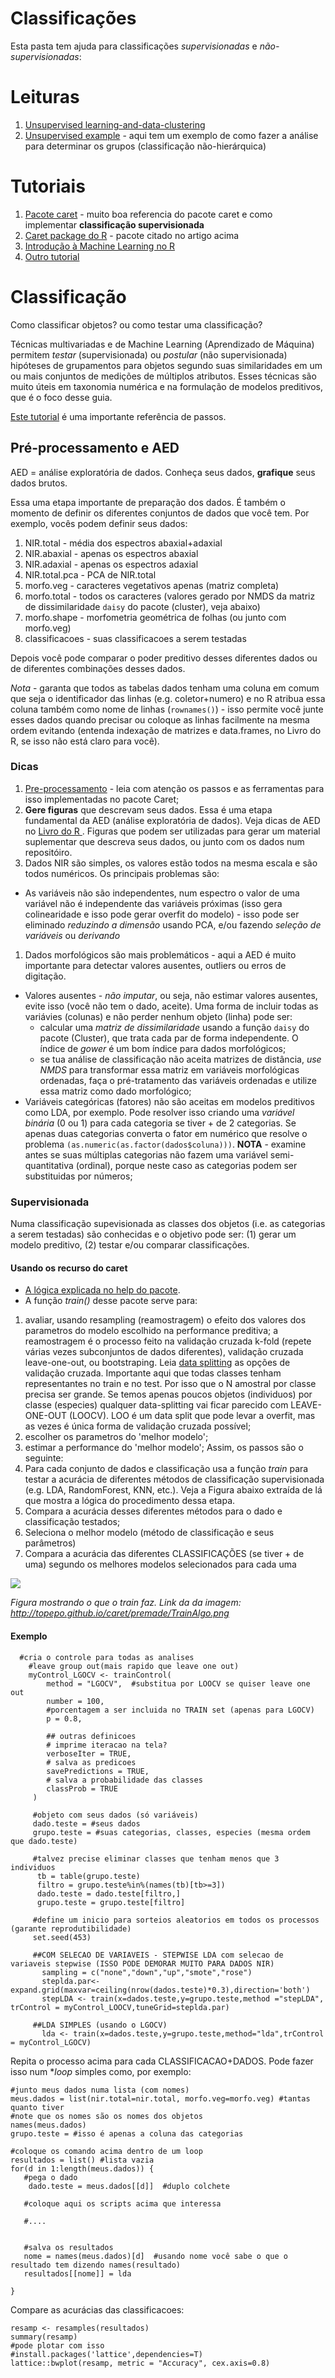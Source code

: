 # Classificações

Esta pasta tem ajuda para classificações *supervisionadas* e *não-supervisionadas*:

# Leituras

1. [Unsupervised learning-and-data-clustering](https://towardsdatascience.com/unsupervised-learning-and-data-clustering-eeecb78b422a)
1. [Unsupervised example](https://datascienceplus.com/finding-optimal-number-of-clusters) - aqui tem um exemplo de como fazer a análise para determinar os grupos (classificação não-hierárquica)
# Tutoriais

1. [Pacote caret](http://topepo.github.io/caret/index.html) - muito boa referencia do pacote caret e como implementar **classificação supervisionada**
1. [Caret package do R](https://cran.r-project.org/web/packages/caret/vignettes/caret.html) - pacote citado no artigo acima
1. [Introdução à Machine Learning no R](https://lgatto.github.io/IntroMachineLearningWithR/index.html)
1. [Outro tutorial](https://quantdev.ssri.psu.edu/tutorials/unsupervised-machine-learning-hclust-pvclust-cluster-mclust-and-more)

# Classificação 

Como classificar objetos? ou como testar uma classificação? 

Técnicas multivariadas e de Machine Learning (Aprendizado de Máquina) permitem *testar* (supervisionada) ou *postular* (não supervisionada) hipóteses de grupamentos para objetos segundo suas similaridades em um ou mais conjuntos de medições de múltiplos atributos. Esses técnicas são muito úteis em taxonomia numérica e na formulação de modelos preditivos, que é o foco desse guia.

[Este tutorial](http://topepo.github.io/caret) é uma importante referência de passos.

## Pré-processamento e AED

AED = análise exploratória de dados. Conheça seus dados, **grafique** seus dados brutos.

Essa uma etapa importante de preparação dos dados. É também o momento de definir os diferentes conjuntos de dados que você tem. Por exemplo, vocês podem definir seus dados:
1. NIR.total - média dos espectros abaxial+adaxial 
1. NIR.abaxial - apenas os espectros abaxial
1. NIR.adaxial - apenas os espectros adaxial
1. NIR.total.pca - PCA de NIR.total
1. morfo.veg - caracteres vegetativos apenas (matriz completa) 
1. morfo.total - todos os caracteres (valores gerado por NMDS da matriz de dissimilaridade `daisy` do pacote (cluster), veja abaixo)
1. morfo.shape - morfometria geométrica de folhas (ou junto com morfo.veg)
1. classificacoes - suas classificacoes a serem testadas

Depois você pode comparar o poder preditivo desses diferentes dados ou de diferentes combinações desses dados.

*Nota* - garanta que todos as tabelas dados tenham uma coluna em comum que seja o identificador das linhas (e.g. coletor+numero) e no R atribua essa coluna também como nome de linhas (`rownames()`) - isso permite você junte esses dados quando precisar ou coloque as linhas facilmente na mesma ordem evitando (entenda indexação de matrizes e data.frames, no Livro do R, se isso não está claro para você). 


### Dicas
1. [Pre-processamento](http://topepo.github.io/caret/pre-processing.html) - leia com atenção os passos e as ferramentas para isso implementadas no pacote Caret;
1. **Gere figuras** que descrevam seus dados. Essa é uma etapa fundamental da AED (análise exploratória de dados). Veja dicas de AED no [Livro do R ](https://labotam.github.io/). Figuras que podem ser utilizadas para gerar um material suplementar que descreva seus dados, ou junto com os dados num repositóiro.
1. Dados NIR são simples, os valores estão todos na mesma escala e são todos numéricos. Os principais problemas são:
  - As variáveis não são independentes, num espectro o valor de uma variável não é independente das variáveis próximas (isso gera colinearidade e isso pode gerar overfit do modelo) - isso pode ser eliminado *reduzindo a dimensão* usando PCA, e/ou fazendo *seleção de variáveis* ou *derivando*
1. Dados morfológicos são mais problemáticos - aqui a AED é muito importante para detectar valores ausentes, outliers ou erros de digitação.
  - Valores ausentes - *não imputar*, ou seja, não estimar valores ausentes, evite isso (você não tem o dado, aceite). Uma forma de incluir todas as variávies (colunas) e não perder nenhum objeto (linha) pode ser:
    - calcular uma *matriz de dissimilaridade* usando a função `daisy` do pacote (Cluster), que trata cada par de forma independente. O índice de *gower* é um bom índice para dados morfológicos;
    - se tua análise de classificação não aceita matrizes de distância, *use  NMDS* para transformar essa matriz em variáveis morfológicas ordenadas, faça o pré-tratamento das variáveis ordenadas e utilize essa matriz como dado morfológico;
  - Variáveis categóricas (fatores) não são aceitas em modelos preditivos como LDA, por exemplo. Pode resolver isso criando uma *variável binária* (0 ou 1) para cada categoria se tiver + de 2 categorias. Se apenas duas categorias converta o fator em numérico que resolve o problema `(as.numeric(as.factor(dados$coluna)))`. **NOTA** - examine antes se suas múltiplas categorias não fazem uma variável semi-quantitativa (ordinal), porque neste caso as categorias podem ser substituidas por números;

### Supervisionada

Numa classificação supevisionada as classes dos objetos (i.e. as categorias a serem testadas) são conhecidas e o objetivo pode ser: (1) gerar um modelo preditivo,  (2) testar e/ou comparar classificações.

#### Usando os recurso do caret
 
- [A lógica explicada no help do pacote](http://topepo.github.io/caret/model-training-and-tuning.html#model-training-and-parameter-tuning). 
- A função _train()_ desse pacote serve para:
1. avaliar, usando resampling (reamostragem) o efeito dos valores dos parametros do modelo escolhido na performance preditiva; a reamostragem é o processo feito na validação cruzada k-fold (repete várias vezes subconjuntos de dados diferentes), validação cruzada leave-one-out, ou bootstraping. Leia [data splitting](http://topepo.github.io/caret/data-splitting.html) as opções de validação cruzada. Importante aqui que todas classes tenham representantes no train e no test. Por isso que o N amostral por classe precisa ser grande. Se temos apenas poucos objetos (individuos) por classe (especies) qualquer data-splitting vai ficar parecido com LEAVE-ONE-OUT (LOOCV). LOO é um data split que pode levar a overfit, mas as vezes é única forma de validação cruzada possível;
2. escolher os parametros do 'melhor modelo';
3. estimar a performance do 'melhor modelo';
Assim, os passos são o seguinte:
1. Para cada conjunto de dados e classificação usa a função _train_ para testar a acurácia de diferentes métodos de classificação supervisionada (e.g. LDA, RandomForest, KNN, etc.). Veja a Figura abaixo extraída de lá que mostra a lógica do procedimento dessa etapa.
2. Compara a acurácia desses diferentes métodos para o dado e classificação testados;
3. Seleciona o melhor modelo (método de classificação e seus parâmetros)
4. Compara a acurácia das diferentes CLASSIFICAÇÕES (se tiver + de uma) segundo os melhores modelos selecionados para cada uma

![](http://topepo.github.io/caret/premade/TrainAlgo.png) 

*Figura mostrando o que o train faz. Link da da imagem: http://topepo.github.io/caret/premade/TrainAlgo.png*


#### Exemplo

```
  #cria o controle para todas as analises
    #leave group out(mais rapido que leave one out)
    myControl_LGOCV <- trainControl(
        method = "LGOCV",  #substitua por LOOCV se quiser leave one out
        number = 100,
        #porcentagem a ser incluida no TRAIN set (apenas para LGOCV)
        p = 0.8,
        
        ## outras definicoes
        # imprime iteracao na tela?
        verboseIter = TRUE,
        # salva as predicoes
        savePredictions = TRUE,
        # salva a probabilidade das classes
        classProb = TRUE
     )
     
     #objeto com seus dados (só variáveis)   
     dado.teste = #seus dados
     grupo.teste = #suas categorias, classes, especies (mesma ordem que dado.teste)
     
     #talvez precise eliminar classes que tenham menos que 3 individuos
      tb = table(grupo.teste)
      filtro = grupo.teste%in%(names(tb)[tb>=3])
      dado.teste = dado.teste[filtro,]
      grupo.teste = grupo.teste[filtro]
     
     #define um inicio para sorteios aleatorios em todos os processos (garante reprodutibilidade)
     set.seed(453)
     
     ##COM SELECAO DE VARIAVEIS - STEPWISE LDA com selecao de variaveis stepwise (ISSO PODE DEMORAR MUITO PARA DADOS NIR)
       sampling = c("none","down","up","smote","rose")
       steplda.par<-expand.grid(maxvar=ceiling(nrow(dados.teste)*0.3),direction='both')
       stepLDA <- train(x=dados.teste,y=grupo.teste,method ="stepLDA", trControl = myControl_LOOCV,tuneGrid=steplda.par)
            
     ##LDA SIMPLES (usando o LGOCV)
       lda <- train(x=dados.teste,y=grupo.teste,method="lda",trControl = myControl_LGOCV)
```

Repita o processo acima para cada CLASSIFICACAO+DADOS. Pode fazer isso num **loop* simples como, por exemplo:

```
#junto meus dados numa lista (com nomes)
meus.dados = list(nir.total=nir.total, morfo.veg=morfo.veg) #tantas quanto tiver
#note que os nomes são os nomes dos objetos
names(meus.dados)
grupo.teste = #isso é apenas a coluna das categorias

#coloque os comando acima dentro de um loop
resultados = list() #lista vazia
for(d in 1:length(meus.dados)) {
   #pega o dado
    dado.teste = meus.dados[[d]]  #duplo colchete
   
   #coloque aqui os scripts acima que interessa
   
   #....
   

   #salva os resultados
   nome = names(meus.dados)[d]  #usando nome você sabe o que o resultado tem dizendo names(resultado)
   resultados[[nome]] = lda

}
```

Compare as acurácias das classificacoes:

```
resamp <- resamples(resultados)
summary(resamp)
#pode plotar com isso
#install.packages('lattice',dependencies=T)
lattice::bwplot(resamp, metric = "Accuracy", cex.axis=0.8)
```

